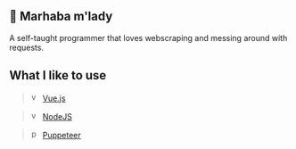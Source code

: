## 🎩 Marhaba m'lady 

A self-taught programmer that loves webscraping and messing around with requests.

## What I like to use

> <img src="https://upload.wikimedia.org/wikipedia/commons/thumb/9/95/Vue.js_Logo_2.svg/1024px-Vue.js_Logo_2.svg.png" alt="vue" width="16px" height="16px"> [Vue.js](https://vuejs.org)

> <img src="https://cdn.freebiesupply.com/logos/large/2x/nodejs-icon-logo-png-transparent.png" alt="vue" width="16px" height="16px"> [NodeJS](https://nodejs.org)

> <img src="https://user-images.githubusercontent.com/10379601/29446482-04f7036a-841f-11e7-9872-91d1fc2ea683.png" alt="puppr" width="16px" height="16px"> [Puppeteer](https://pptr.dev/)
